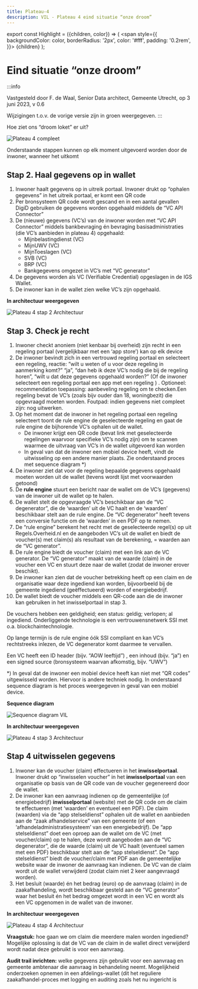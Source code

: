 ```yaml
---
title: Plateau-4
description: VIL - Plateau 4 eind situatie “onze droom”
---
```


export const Highlight = ({children, color}) => (
  <span
    style={{
      backgroundColor: color,
      borderRadius: '2px',
      color: '#fff',
      padding: '0.2rem',
    }}>
    {children}
  </span>
);

# Eind situatie “onze droom”

:::info

Vastgesteld door F. de Waal, Senior Data architect, Gemeente Utrecht, op 3 juni 2023, v 0.6

Wijzigingen t.o.v. de vorige versie zijn in <Highlight color="#25c2a0">groen</Highlight> weergegeven.
:::

Hoe ziet ons “droom loket” er uit?

![Plateau 4 compleet](../../../static/img/plateau4-compleet.png)

Onderstaande stappen kunnen op elk moment uitgevoerd worden door de inwoner, wanneer het uitkomt

## Stap 2. Haal gegevens op in wallet
1. Inwoner haalt gegevens op in uitreik portaal. Inwoner drukt op “ophalen gegevens” in het uitreik portaal, er komt een QR code
2. <Highlight color="#25c2a0">Per bronsysteem</Highlight> QR code wordt gescand en <Highlight color="#25c2a0">in een aantal gevallen DigiD gebruiken</Highlight> de gegevens worden opgehaald middels de “VC API Connector”
3. De (nieuwe) gegevens (VC’s) van de inwoner worden met “VC API Connector” middels bankbevraging én bevraging basisadministraties (die VC’s aanbieden in plateau 4) opgehaald: 
   - Mijnbelastingdienst (VC)
   - MijnUWV (VC)
   - MijnToeslagen (VC)
   - SVB (VC)
   - BRP (VC)
   - Bankgegevens omgezet in VC’s met “VC generator”
4. De gegevens worden als VC (Verifiable Credential) opgeslagen in de IGS Wallet.
5. De inwoner kan in de wallet zien welke VC’s zijn opgehaald.

**In architectuur weergegeven**

![Plateau 4 stap 2 Architectuur](../../../static/img/plateau4-stap2-arch.png)

## Stap 3. Check je recht
1. Inwoner checkt anoniem (niet kenbaar bij overheid) zijn recht in een regeling portaal (vergelijkbaar met een ‘app store’) <Highlight color="#25c2a0">kan op elk device</Highlight>
2. <Highlight color="#25c2a0">De inwoner bevindt zich in een vertrouwd regeling portaal en selecteert een regeling, reactie: ”wilt u weten of u voor deze regeling in aanmerking komt?” “ja”, “dan heb ik deze VC’s nodig die bij de regeling horen”, “wilt u dat deze gegevens opgehaald worden?” (</Highlight>Of de inwoner selecteert een regeling portaal een app met een regeling <Highlight color="#25c2a0">) . Optioneel: recommendation toepassing: aanbeveling regeling om te checken.</Highlight>Een regeling bevat de VC’s (zoals bijv ouder dan 18, woningbezit) die opgevraagd moeten worden. <Highlight color="#25c2a0">Foutpad: indien gegevens niet compleet zijn: nog uitwerken.</Highlight>
3. Op het moment dat de inwoner in het regeling portaal een regeling selecteert toont de rule engine de geselecteerde regeling en gaat de rule engine de bijhorende VC’s ophalen uit de wallet.
    - De inwoner krijgt een QR code <Highlight color="#25c2a0">(bevat link met geselecteerde regelingen waarvoor specifieke VC’s nodig zijn)</Highlight> om te scannen waarmee de uitvraag van VC’s in de wallet uitgevoerd kan worden
    - <Highlight color="#25c2a0">In geval van dat de inwoner een mobiel device heeft, vindt de uitwisseling op een andere manier plaats. Zie onderstaand proces met sequence diagram *)</Highlight>
4. De inwoner ziet dat voor de regeling bepaalde gegevens opgehaald moeten worden uit de wallet (tevens wordt lijst met voorwaarden getoond)
5. De **rule engine** stuurt een bericht naar de wallet om de VC’s (gegevens) van de inwoner uit de wallet op te halen.
6. De wallet stelt de opgevraagde VC’s beschikbaar aan de “VC degenerator”, die de ‘waarden’ uit de VC haalt en de ‘waarden’ beschikbaar stelt aan de rule engine. De “VC degenerator” heeft tevens een conversie functie om de ‘waarden’ in een PDF op te nemen.
7. De “rule engine” berekent het recht met de geselecteerde regel(s) op uit Regels.Overheid.nl en de aangeboden VC’s uit de wallet en biedt de voucher(s) met claim(s) als resultaat van de berekening, = waarden aan de “VC generator”. 
8. De rule engine biedt de voucher (claim) met een link aan de VC generator. De “VC generator” maakt van de waarde (claim) in de voucher een VC en stuurt deze naar de wallet (zodat de inwoner erover beschikt). 
9. De inwoner kan zien dat de voucher betrekking heeft op een claim en de organisatie waar deze ingediend kan worden, bijvoorbeeld bij de gemeente ingediend (geëffectueerd) worden of energiebedrijf.
10. De wallet biedt de voucher middels een QR-code aan die de inwoner kan gebruiken in het inwisselportaal in stap 3.

De vouchers hebben een geldigheid; een status: geldig; verlopen; al ingediend. Onderliggende technologie is een vertrouwensnetwerk SSI met o.a. blockchaintechnologie.

Op lange termijn is de rule engine óók SSI compliant en kan VC’s rechtstreeks inlezen, de VC degenerator komt daarmee te vervallen.

Een VC heeft een ID header (bijv. “AOW leeftijd”) , een inhoud (bijv. “ja”) en een signed source (bronsysteem waarvan afkomstig, bijv. “UWV”)

<Highlight color="#25c2a0">*) In geval dat de inwoner een mobiel device heeft kan niet met “QR codes” uitgewisseld worden. Hiervoor is andere techniek nodig. In onderstaand sequence diagram is het proces weergegeven in geval van een mobiel device.</Highlight>

**Sequence diagram**

![Sequence diagram VIL](../../../static/img/sequence-diagram-vil.png)

**In architectuur weergegeven**

![Plateau 4 stap 3 Architectuur](../../../static/img/plateau4-stap3-arch.png)

## Stap 4 uitwisselen gegevens
1. Inwoner kan de voucher (claim) effectueren in het **inwisselportaal**. Inwoner drukt op “inwisselen voucher” in het **inwisselportaal** <Highlight color="#25c2a0">van een organisatie op basis van de QR code van de voucher gegenereerd door de wallet.</Highlight>
2. De inwoner kan een aanvraag indienen op de gemeentelijke (of energiebedrijf) **inwisselportaal** (website) met de QR code om de claim te effectueren (met ‘waarden’ en eventueel een PDF). De claim (waarden) via de “app stelseldienst” ophalen uit de wallet en aanbieden aan de “zaak afhandelservice” van een gemeente (of een ‘afhandeladministratiesysteem’ van een energiebedrijf). De “app stelseldienst” doet een oproep aan de wallet om de VC (met voucher/claim) op te halen, deze wordt aangeboden aan de “VC degenerator”, die de waarde (claim) uit de VC haalt (eventueel samen met een PDF) beschikbaar stelt aan de “app stelseldienst”. De “app stelseldienst” biedt de voucher/claim met PDF aan de gemeentelijke website waar de inwoner de aanvraag kan indienen. De VC van de claim wordt uit de wallet verwijderd (zodat claim niet 2 keer aangevraagd worden).
3. Het besluit (waarde) én het bedrag (euro) op de aanvraag (claim) in de zaakafhandeling, wordt beschikbaar gesteld aan de “VC generator” waar het besluit én het bedrag omgezet wordt in een VC en wordt als een VC opgenomen in de wallet van de inwoner.

**In architectuur weergegeven**

![Plateau 4 stap 4 Architectuur](../../../static/img/plateau4-stap4-arch.png)

**Vraagstuk:** hoe gaan we om claim die meerdere malen worden ingediend? Mogelijke oplossing is dat de VC van de claim in de wallet direct verwijderd wordt nadat deze gebruikt is voor een aanvraag.

**Audit trail inrichten:** welke gegevens zijn gebruikt voor een aanvraag en gemeente ambtenaar die aanvraag in behandeling neemt. Mogelijkheid onderzoeken opnemen in een afdelings-wallet (dit het reguliere zaakafhandel-proces met logging en auditing zoals het nu ingericht is
